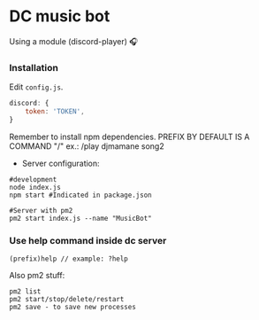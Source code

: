 # DC music bot
Using a module (discord-player) 🎧

### Installation
Edit `config.js`.

```js
discord: {
    token: 'TOKEN',
}
```
Remember to install npm dependencies. PREFIX BY DEFAULT IS A COMMAND "/" ex.: /play djmamane song2

- Server configuration:

```
#development
node index.js
npm start #Indicated in package.json

#Server with pm2
pm2 start index.js --name "MusicBot"
```

### Use help command inside dc server

```
(prefix)help // example: ?help
```

Also pm2 stuff:
```
pm2 list
pm2 start/stop/delete/restart
pm2 save - to save new processes
```
